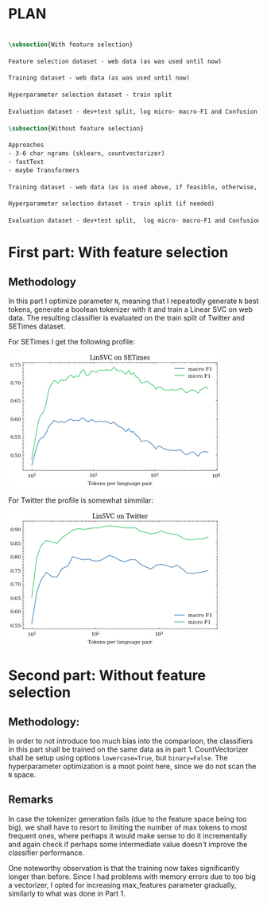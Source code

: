 # PLAN

```latex

\subsection{With feature selection}

Feature selection dataset - web data (as was used until now)

Training dataset - web data (as was used until now)

Hyperparameter selection dataset - train split

Evaluation dataset - dev+test split, log micro- macro-F1 and Confusion Matrices

\subsection{Without feature selection}

Approaches
- 3-6 char ngrams (sklearn, countvectorizer)
- fastText
- maybe Transformers

Training dataset - web data (as is used above, if feasible, otherwise, we will use a subset)

Hyperparameter selection dataset - train split (if needed)

Evaluation dataset - dev+test split,  log micro- macro-F1 and Confusion Matrices

```

# First part: With feature selection

## Methodology
In this part I optimize parameter `N`, meaning that I repeatedly generate `N` best tokens, generate a boolean tokenizer with it and train a Linear SVC on web data. The resulting classifier is evaluated on the train split of Twitter and SETimes dataset.

For SETimes I get the following profile:

![](images/1_linscv_on_setimes_bool_vectorizer.png)

For Twitter the profile is somewhat simmilar: 

![](images/1_linscv_on_twitter_bool_vectorizer.png)

# Second part: Without feature selection

## Methodology:
In order to not introduce too much bias into the comparison, the classifiers in this part shall be trained on the same data as in part 1. CountVectorizer shall be setup using options `lowercase=True`, but `binary=False`. The hyperparameter optimization is a moot point here, since we do not scan the `N` space.

## Remarks

In case the tokenizer generation fails (due to the feature space being too big), we shall have to resort to limiting the number of max tokens to most frequent ones, where perhaps it would make sense to do it incrementally and again check if perhaps some intermediate value doesn't improve the classifier performance.

One noteworthy observation is that the training now takes significantly longer than before. Since I had problems with memory errors due to too big a vectorizer, I opted for increasing max_features parameter gradually, similarly to what was done in Part 1.
